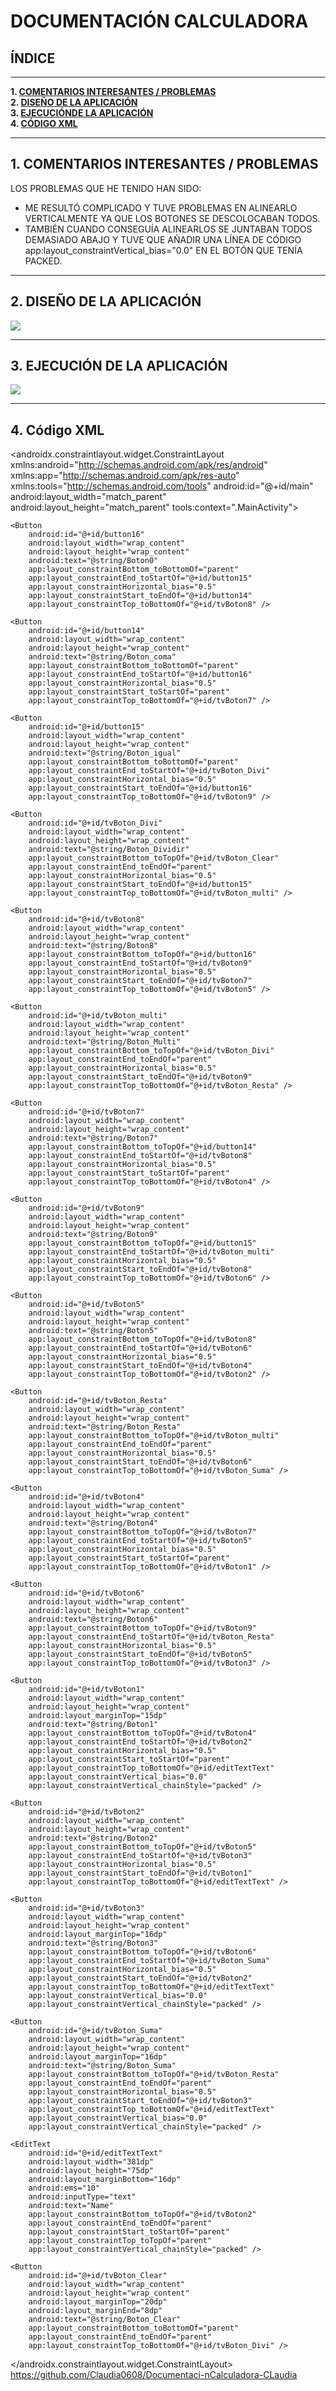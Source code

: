 # DOCUMENTACIÓN CALCULADORA
## ÍNDICE

---

**1. [COMENTARIOS INTERESANTES / PROBLEMAS](#1-comentarios-interesantes--problemas)**  
**2. [DISEÑO DE LA APLICACIÓN](#2-diseño-de-la-aplicación)**  
**3. [EJECUCIÓNDE LA APLICACIÓN](#3-ejecución-de-la-aplicación)**  
**4. [CÓDIGO XML](#4-código-xml)**

---

## 1. COMENTARIOS INTERESANTES / PROBLEMAS

LOS PROBLEMAS QUE HE TENIDO HAN SIDO:

- ME RESULTÓ COMPLICADO Y TUVE PROBLEMAS EN ALINEARLO VERTICALMENTE YA QUE LOS BOTONES SE DESCOLOCABAN TODOS.
- TAMBIÉN CUANDO CONSEGUÍA ALINEARLOS SE JUNTABAN TODOS DEMASIADO ABAJO Y TUVE QUE AÑADIR UNA LÍNEA DE CÓDIGO  app:layout_constraintVertical_bias="0.0" 
  EN EL BOTÓN QUE TENÍA PACKED.

---

## 2. DISEÑO DE LA APLICACIÓN
<IMG SRC="Diseño.jpg">

---
## 3. EJECUCIÓN DE LA APLICACIÓN
<IMG SRC="Ejecucion.jpg">

---
## 4. Código XML 
<?xml version="1.0" encoding="utf-8"?>
<androidx.constraintlayout.widget.ConstraintLayout xmlns:android="http://schemas.android.com/apk/res/android"
    xmlns:app="http://schemas.android.com/apk/res-auto"
    xmlns:tools="http://schemas.android.com/tools"
    android:id="@+id/main"
    android:layout_width="match_parent"
    android:layout_height="match_parent"
    tools:context=".MainActivity">

    <Button
        android:id="@+id/button16"
        android:layout_width="wrap_content"
        android:layout_height="wrap_content"
        android:text="@string/Boton0"
        app:layout_constraintBottom_toBottomOf="parent"
        app:layout_constraintEnd_toStartOf="@+id/button15"
        app:layout_constraintHorizontal_bias="0.5"
        app:layout_constraintStart_toEndOf="@+id/button14"
        app:layout_constraintTop_toBottomOf="@+id/tvBoton8" />

    <Button
        android:id="@+id/button14"
        android:layout_width="wrap_content"
        android:layout_height="wrap_content"
        android:text="@string/Boton_coma"
        app:layout_constraintBottom_toBottomOf="parent"
        app:layout_constraintEnd_toStartOf="@+id/button16"
        app:layout_constraintHorizontal_bias="0.5"
        app:layout_constraintStart_toStartOf="parent"
        app:layout_constraintTop_toBottomOf="@+id/tvBoton7" />

    <Button
        android:id="@+id/button15"
        android:layout_width="wrap_content"
        android:layout_height="wrap_content"
        android:text="@string/Boton_igual"
        app:layout_constraintBottom_toBottomOf="parent"
        app:layout_constraintEnd_toStartOf="@+id/tvBoton_Divi"
        app:layout_constraintHorizontal_bias="0.5"
        app:layout_constraintStart_toEndOf="@+id/button16"
        app:layout_constraintTop_toBottomOf="@+id/tvBoton9" />

    <Button
        android:id="@+id/tvBoton_Divi"
        android:layout_width="wrap_content"
        android:layout_height="wrap_content"
        android:text="@string/Boton_Dividir"
        app:layout_constraintBottom_toTopOf="@+id/tvBoton_Clear"
        app:layout_constraintEnd_toEndOf="parent"
        app:layout_constraintHorizontal_bias="0.5"
        app:layout_constraintStart_toEndOf="@+id/button15"
        app:layout_constraintTop_toBottomOf="@+id/tvBoton_multi" />

    <Button
        android:id="@+id/tvBoton8"
        android:layout_width="wrap_content"
        android:layout_height="wrap_content"
        android:text="@string/Boton8"
        app:layout_constraintBottom_toTopOf="@+id/button16"
        app:layout_constraintEnd_toStartOf="@+id/tvBoton9"
        app:layout_constraintHorizontal_bias="0.5"
        app:layout_constraintStart_toEndOf="@+id/tvBoton7"
        app:layout_constraintTop_toBottomOf="@+id/tvBoton5" />

    <Button
        android:id="@+id/tvBoton_multi"
        android:layout_width="wrap_content"
        android:layout_height="wrap_content"
        android:text="@string/Boton_Multi"
        app:layout_constraintBottom_toTopOf="@+id/tvBoton_Divi"
        app:layout_constraintEnd_toEndOf="parent"
        app:layout_constraintHorizontal_bias="0.5"
        app:layout_constraintStart_toEndOf="@+id/tvBoton9"
        app:layout_constraintTop_toBottomOf="@+id/tvBoton_Resta" />

    <Button
        android:id="@+id/tvBoton7"
        android:layout_width="wrap_content"
        android:layout_height="wrap_content"
        android:text="@string/Boton7"
        app:layout_constraintBottom_toTopOf="@+id/button14"
        app:layout_constraintEnd_toStartOf="@+id/tvBoton8"
        app:layout_constraintHorizontal_bias="0.5"
        app:layout_constraintStart_toStartOf="parent"
        app:layout_constraintTop_toBottomOf="@+id/tvBoton4" />

    <Button
        android:id="@+id/tvBoton9"
        android:layout_width="wrap_content"
        android:layout_height="wrap_content"
        android:text="@string/Boton9"
        app:layout_constraintBottom_toTopOf="@+id/button15"
        app:layout_constraintEnd_toStartOf="@+id/tvBoton_multi"
        app:layout_constraintHorizontal_bias="0.5"
        app:layout_constraintStart_toEndOf="@+id/tvBoton8"
        app:layout_constraintTop_toBottomOf="@+id/tvBoton6" />

    <Button
        android:id="@+id/tvBoton5"
        android:layout_width="wrap_content"
        android:layout_height="wrap_content"
        android:text="@string/Boton5"
        app:layout_constraintBottom_toTopOf="@+id/tvBoton8"
        app:layout_constraintEnd_toStartOf="@+id/tvBoton6"
        app:layout_constraintHorizontal_bias="0.5"
        app:layout_constraintStart_toEndOf="@+id/tvBoton4"
        app:layout_constraintTop_toBottomOf="@+id/tvBoton2" />

    <Button
        android:id="@+id/tvBoton_Resta"
        android:layout_width="wrap_content"
        android:layout_height="wrap_content"
        android:text="@string/Boton_Resta"
        app:layout_constraintBottom_toTopOf="@+id/tvBoton_multi"
        app:layout_constraintEnd_toEndOf="parent"
        app:layout_constraintHorizontal_bias="0.5"
        app:layout_constraintStart_toEndOf="@+id/tvBoton6"
        app:layout_constraintTop_toBottomOf="@+id/tvBoton_Suma" />

    <Button
        android:id="@+id/tvBoton4"
        android:layout_width="wrap_content"
        android:layout_height="wrap_content"
        android:text="@string/Boton4"
        app:layout_constraintBottom_toTopOf="@+id/tvBoton7"
        app:layout_constraintEnd_toStartOf="@+id/tvBoton5"
        app:layout_constraintHorizontal_bias="0.5"
        app:layout_constraintStart_toStartOf="parent"
        app:layout_constraintTop_toBottomOf="@+id/tvBoton1" />

    <Button
        android:id="@+id/tvBoton6"
        android:layout_width="wrap_content"
        android:layout_height="wrap_content"
        android:text="@string/Boton6"
        app:layout_constraintBottom_toTopOf="@+id/tvBoton9"
        app:layout_constraintEnd_toStartOf="@+id/tvBoton_Resta"
        app:layout_constraintHorizontal_bias="0.5"
        app:layout_constraintStart_toEndOf="@+id/tvBoton5"
        app:layout_constraintTop_toBottomOf="@+id/tvBoton3" />

    <Button
        android:id="@+id/tvBoton1"
        android:layout_width="wrap_content"
        android:layout_height="wrap_content"
        android:layout_marginTop="15dp"
        android:text="@string/Boton1"
        app:layout_constraintBottom_toTopOf="@+id/tvBoton4"
        app:layout_constraintEnd_toStartOf="@+id/tvBoton2"
        app:layout_constraintHorizontal_bias="0.5"
        app:layout_constraintStart_toStartOf="parent"
        app:layout_constraintTop_toBottomOf="@+id/editTextText"
        app:layout_constraintVertical_bias="0.0"
        app:layout_constraintVertical_chainStyle="packed" />

    <Button
        android:id="@+id/tvBoton2"
        android:layout_width="wrap_content"
        android:layout_height="wrap_content"
        android:text="@string/Boton2"
        app:layout_constraintBottom_toTopOf="@+id/tvBoton5"
        app:layout_constraintEnd_toStartOf="@+id/tvBoton3"
        app:layout_constraintHorizontal_bias="0.5"
        app:layout_constraintStart_toEndOf="@+id/tvBoton1"
        app:layout_constraintTop_toBottomOf="@+id/editTextText" />

    <Button
        android:id="@+id/tvBoton3"
        android:layout_width="wrap_content"
        android:layout_height="wrap_content"
        android:layout_marginTop="16dp"
        android:text="@string/Boton3"
        app:layout_constraintBottom_toTopOf="@+id/tvBoton6"
        app:layout_constraintEnd_toStartOf="@+id/tvBoton_Suma"
        app:layout_constraintHorizontal_bias="0.5"
        app:layout_constraintStart_toEndOf="@+id/tvBoton2"
        app:layout_constraintTop_toBottomOf="@+id/editTextText"
        app:layout_constraintVertical_bias="0.0"
        app:layout_constraintVertical_chainStyle="packed" />

    <Button
        android:id="@+id/tvBoton_Suma"
        android:layout_width="wrap_content"
        android:layout_height="wrap_content"
        android:layout_marginTop="16dp"
        android:text="@string/Boton_Suma"
        app:layout_constraintBottom_toTopOf="@+id/tvBoton_Resta"
        app:layout_constraintEnd_toEndOf="parent"
        app:layout_constraintHorizontal_bias="0.5"
        app:layout_constraintStart_toEndOf="@+id/tvBoton3"
        app:layout_constraintTop_toBottomOf="@+id/editTextText"
        app:layout_constraintVertical_bias="0.0"
        app:layout_constraintVertical_chainStyle="packed" />

    <EditText
        android:id="@+id/editTextText"
        android:layout_width="381dp"
        android:layout_height="75dp"
        android:layout_marginBottom="16dp"
        android:ems="10"
        android:inputType="text"
        android:text="Name"
        app:layout_constraintBottom_toTopOf="@+id/tvBoton2"
        app:layout_constraintEnd_toEndOf="parent"
        app:layout_constraintStart_toStartOf="parent"
        app:layout_constraintTop_toTopOf="parent"
        app:layout_constraintVertical_chainStyle="packed" />

    <Button
        android:id="@+id/tvBoton_Clear"
        android:layout_width="wrap_content"
        android:layout_height="wrap_content"
        android:layout_marginTop="20dp"
        android:layout_marginEnd="8dp"
        android:text="@string/Boton_Clear"
        app:layout_constraintBottom_toBottomOf="parent"
        app:layout_constraintEnd_toEndOf="parent"
        app:layout_constraintTop_toBottomOf="@+id/tvBoton_Divi" />


</androidx.constraintlayout.widget.ConstraintLayout>
https://github.com/Claudia0608/Documentaci-nCalculadora-CLaudia

